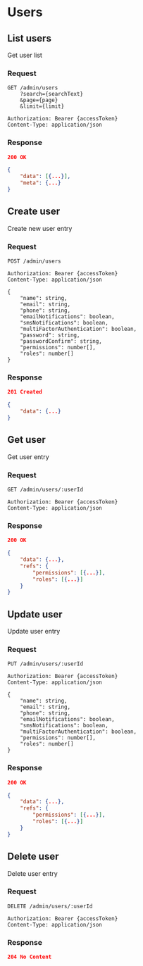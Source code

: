 # Users

## List users

Get user list

### Request

```http
GET /admin/users
    ?search={searchText}
    &page={page}
    &limit={limit}

Authorization: Bearer {accessToken}
Content-Type: application/json
```

### Response

```json
200 OK

{
    "data": [{...}],
    "meta": {...}
}
```

## Create user

Create new user entry

### Request

```http
POST /admin/users

Authorization: Bearer {accessToken}
Content-Type: application/json

{
    "name": string,
    "email": string,
    "phone": string,
    "emailNotifications": boolean,
    "smsNotifications": boolean,
    "multiFactorAuthentication": boolean,
    "password": string,
    "passwordConfirm": string,
    "permissions": number[],
    "roles": number[]
}
```

### Response

```json
201 Created

{
    "data": {...}
}
```

## Get user

Get user entry

### Request

```http
GET /admin/users/:userId

Authorization: Bearer {accessToken}
Content-Type: application/json
```

### Response

```json
200 OK

{
    "data": {...},
    "refs": {
        "permissions": [{...}],
        "roles": [{...}]
    }
}
```

## Update user

Update user entry

### Request

```http
PUT /admin/users/:userId

Authorization: Bearer {accessToken}
Content-Type: application/json

{
    "name": string,
    "email": string,
    "phone": string,
    "emailNotifications": boolean,
    "smsNotifications": boolean,
    "multiFactorAuthentication": boolean,
    "permissions": number[],
    "roles": number[]
}
```

### Response

```json
200 OK

{
    "data": {...},
    "refs": {
        "permissions": [{...}],
        "roles": [{...}]
    }
}
```

## Delete user

Delete user entry

### Request

```http
DELETE /admin/users/:userId

Authorization: Bearer {accessToken}
Content-Type: application/json
```

### Response

```json
204 No Content
```
